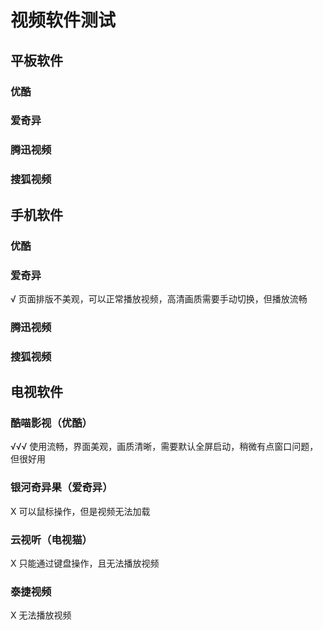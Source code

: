 # 视频软件测试

## 平板软件
### 优酷

### 爱奇异


### 腾迅视频

### 搜狐视频

## 手机软件
### 优酷

### 爱奇异
√ 页面排版不美观，可以正常播放视频，高清画质需要手动切换，但播放流畅


### 腾迅视频

### 搜狐视频

## 电视软件
### 酷喵影视（优酷）
√√√ 使用流畅，界面美观，画质清晰，需要默认全屏启动，稍微有点窗口问题，但很好用

### 银河奇异果（爱奇异）
X 可以鼠标操作，但是视频无法加载

### 云视听（电视猫）
X 只能通过键盘操作，且无法播放视频

### 泰捷视频
X 无法播放视频
